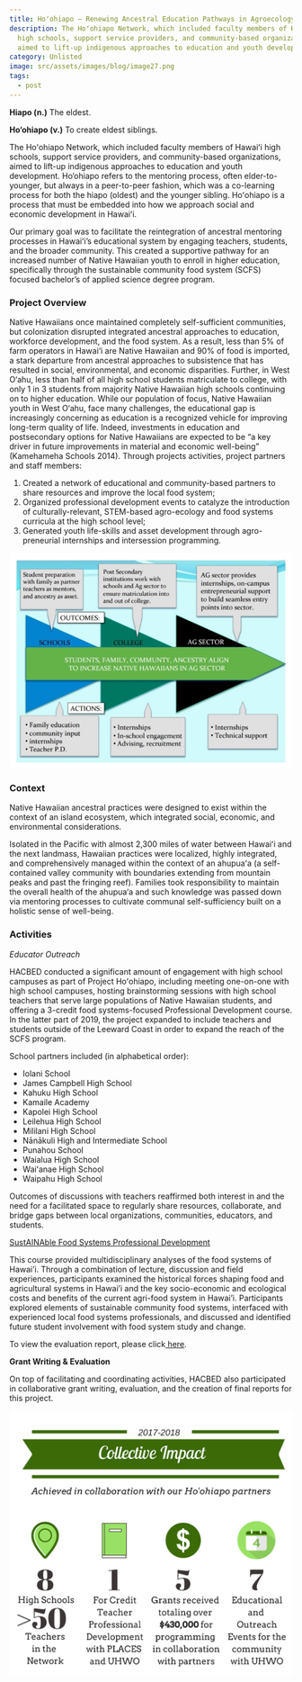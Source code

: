 ```yaml
---
title: Hoʻohiapo – Renewing Ancestral Education Pathways in Agroecology
description: The Hoʻohiapo Network, which included faculty members of Hawaiʻi
  high schools, support service providers, and community-based organizations,
  aimed to lift-up indigenous approaches to education and youth development.
category: Unlisted
image: src/assets/images/blog/image27.png
tags:
  - post
---
```

**Hiapo (n.)** The eldest.

**Ho‘ohiapo (v.)** To create eldest siblings.

The Hoʻohiapo Network, which included faculty members of Hawaiʻi high schools, support service providers, and community-based organizations, aimed to lift-up indigenous approaches to education and youth development. Ho‘ohiapo refers to the mentoring process, often elder-to-younger, but always in a peer-to-peer fashion, which was a co-learning process for both the hiapo (oldest) and the younger sibling. Hoʻohiapo is a process that must be embedded into how we approach social and economic development in Hawaiʻi.

Our primary goal was to facilitate the reintegration of ancestral mentoring processes in Hawaiʻi’s educational system by engaging teachers, students, and the broader community. This created a supportive pathway for an increased number of Native Hawaiian youth to enroll in higher education, specifically through the sustainable community food system (SCFS) focused bachelor’s of applied science degree program.

### Project Overview

Native Hawaiians once maintained completely self-sufficient communities, but colonization disrupted integrated ancestral approaches to education, workforce development, and the food system. As a result, less than 5% of farm operators in Hawai‘i are Native Hawaiian and 90% of food is imported, a stark departure from ancestral approaches to subsistence that has resulted in social, environmental, and economic disparities. Further, in West O‘ahu, less than half of all high school students matriculate to college, with only 1 in 3 students from majority Native Hawaiian high schools continuing on to higher education. While our population of focus, Native Hawaiian youth in West O‘ahu, face many challenges, the educational gap is increasingly concerning as education is a recognized vehicle for improving long-term quality of life. Indeed, investments in education and postsecondary options for Native Hawaiians are expected to be “a key driver in future improvements in material and economic well-being” (Kamehameha Schools 2014). Through projects activities, project partners and staff members:

1. Created a network of educational and community-based partners to share resources and improve the local food system;
2. Organized professional development events to catalyze the introduction of culturally-relevant, STEM-based agro-ecology and food systems curricula at the high school level;
3. Generated youth life-skills and asset development through agro-preneurial internships and intersession programming.

![Hoʻohiapo Network](src/assets/images/blog/image3.png "Hoʻohiapo Network")

### Context

Native Hawaiian ancestral practices were designed to exist within the context of an island ecosystem, which integrated social, economic, and environmental considerations.

Isolated in the Pacific with almost 2,300 miles of water between Hawaiʻi and the next landmass, Hawaiian practices were localized, highly integrated, and comprehensively managed within the context of an ahupuaʻa (a self-contained valley community with boundaries extending from mountain peaks and past the fringing reef). Families took responsibility to maintain the overall health of the ahupua‘a and such knowledge was passed down via mentoring processes to cultivate communal self-sufficiency built on a holistic sense of well-being.

### Activities

*Educator Outreach*

HACBED conducted a significant amount of engagement with high school campuses as part of Project Hoʻohiapo, including meeting one-on-one with high school campuses, hosting brainstorming sessions with high school teachers that serve large populations of Native Hawaiian students, and offering a 3-credit food systems-focused Professional Development course. In the latter part of 2019, the project expanded to include teachers and students outside of the Leeward Coast in order to expand the reach of the SCFS program.

School partners included (in alphabetical order):

* Iolani School
* James Campbell High School
* Kahuku High School
* Kamaile Academy
* Kapolei High School
* Leilehua High School
* Mililani High School
* Nānākuli High and Intermediate School
* Punahou School
* Waialua High School
* Waiʻanae High School
* Waipahu High School

Outcomes of discussions with teachers reaffirmed both interest in and the need for a facilitated space to regularly share resources, collaborate, and bridge gaps between local organizations, communities, educators, and students.

[SustAINAble Food Systems Professional Development](https://secureservercdn.net/184.168.47.225/b58.73f.myftpupload.com/wp-content/uploads/2017/11/UHWO-PD-Albie-Miles-5.pdf)

This course provided multidisciplinary analyses of the food systems of Hawai’i. Through a combination of lecture, discussion and field experiences, participants examined the historical forces shaping food and agricultural systems in Hawai’i and the key socio-economic and ecological costs and benefits of the current agri-food system in Hawai’i. Participants explored elements of sustainable community food systems, interfaced with experienced local food systems professionals, and discussed and identified future student involvement with food system study and change.

To view the evaluation report, please click[ here](https://secureservercdn.net/184.168.47.225/b58.73f.myftpupload.com/wp-content/uploads/2017/11/UHWO-SCFS-June-2017-PD-Evaluation-Report.pdf).

**Grant Writing & Evaluation**

On top of facilitating and coordinating activities, HACBED also participated in collaborative grant writing, evaluation, and the creation of final reports for this project.

![collective impact](src/assets/images/blog/image20.png "collective impact")
